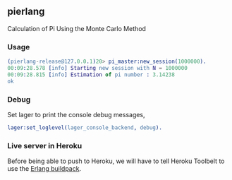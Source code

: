 ## pierlang 

Calculation of Pi Using the Monte Carlo Method

### Usage

```erlang
(pierlang-release@127.0.0.1)20> pi_master:new_session(1000000).
00:09:28.578 [info] Starting new session with N = 1000000
00:09:28.815 [info] Estimation of pi number : 3.14238
ok
```


### Debug

Set lager to print the console debug messages,

```erlang
lager:set_loglevel(lager_console_backend, debug).
```

### Live server in Heroku

Before being able to push to Heroku, we will have to tell Heroku Toolbelt to use the [Erlang buildpack](https://github.com/archaelus/heroku-buildpack-erlang).
